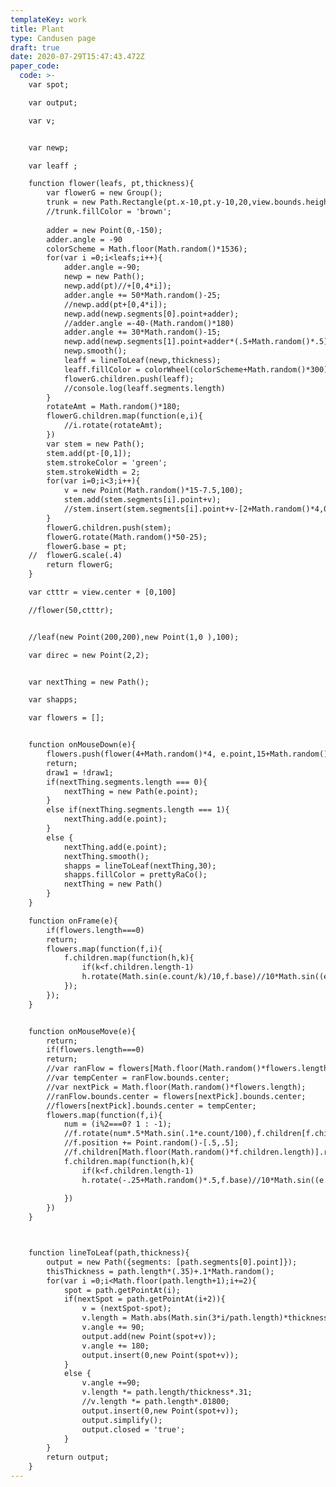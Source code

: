 ```yaml
---
templateKey: work
title: Plant
type: Candusen page
draft: true
date: 2020-07-29T15:47:43.472Z
paper_code:
  code: >-
    var spot;

    var output;

    var v;


    var newp;

    var leaff ;

    function flower(leafs, pt,thickness){
    	var flowerG = new Group();
    	trunk = new Path.Rectangle(pt.x-10,pt.y-10,20,view.bounds.height-pt.y);
    	//trunk.fillColor = 'brown';
    	
    	adder = new Point(0,-150);
    	adder.angle = -90
    	colorScheme = Math.floor(Math.random()*1536);
    	for(var i =0;i<leafs;i++){
    		adder.angle =-90;
    		newp = new Path();
    		newp.add(pt)//+[0,4*i]);
    		adder.angle += 50*Math.random()-25;
    		//newp.add(pt+[0,4*i]);
    		newp.add(newp.segments[0].point+adder);
    		//adder.angle =-40-(Math.random()*180)
    		adder.angle += 30*Math.random()-15;
    		newp.add(newp.segments[1].point+adder*(.5+Math.random()*.5));
    		newp.smooth();
    		leaff = lineToLeaf(newp,thickness);
    		leaff.fillColor = colorWheel(colorScheme+Math.random()*300);//prettyRaCo();
    		flowerG.children.push(leaff);
    		//console.log(leaff.segments.length)
    	}
    	rotateAmt = Math.random()*180;
    	flowerG.children.map(function(e,i){
    		//i.rotate(rotateAmt);	
    	})
    	var stem = new Path();
    	stem.add(pt-[0,1]);
    	stem.strokeColor = 'green';
    	stem.strokeWidth = 2;
    	for(var i=0;i<3;i++){
    		v = new Point(Math.random()*15-7.5,100);
    		stem.add(stem.segments[i].point+v);
    		//stem.insert(stem.segments[i].point+v-[2+Math.random()*4,0]);
    	}
    	flowerG.children.push(stem);
    	flowerG.rotate(Math.random()*50-25);
    	flowerG.base = pt;
    //	flowerG.scale(.4)
    	return flowerG;
    }

    var ctttr = view.center + [0,100]

    //flower(50,ctttr);


    //leaf(new Point(200,200),new Point(1,0	),100);

    var direc = new Point(2,2);


    var nextThing = new Path();

    var shapps;

    var flowers = [];


    function onMouseDown(e){
    	flowers.push(flower(4+Math.random()*4, e.point,15+Math.random()*90));
    	return;
    	draw1 = !draw1;
    	if(nextThing.segments.length === 0){
    		nextThing = new Path(e.point);
    	}
    	else if(nextThing.segments.length === 1){
    		nextThing.add(e.point);
    	}
    	else {
    		nextThing.add(e.point);
    		nextThing.smooth();
    		shapps = lineToLeaf(nextThing,30);
    		shapps.fillColor = prettyRaCo();
    		nextThing = new Path()
    	}
    }

    function onFrame(e){
    	if(flowers.length===0)
    	return;
    	flowers.map(function(f,i){
    		f.children.map(function(h,k){
    			if(k<f.children.length-1)
    			h.rotate(Math.sin(e.count/k)/10,f.base)//10*Math.sin((e.count*i*k)),f.base);
    		});
    	});
    }


    function onMouseMove(e){
    	return;
    	if(flowers.length===0)
    	return;
    	//var ranFlow = flowers[Math.floor(Math.random()*flowers.length)];
    	//var tempCenter = ranFlow.bounds.center;
    	//var nextPick = Math.floor(Math.random()*flowers.length);
    	//ranFlow.bounds.center = flowers[nextPick].bounds.center;
    	//flowers[nextPick].bounds.center = tempCenter;
    	flowers.map(function(f,i){
    		num = (i%2===0? 1 : -1);
    		//f.rotate(num*.5*Math.sin(.1*e.count/100),f.children[f.children.length-1].getPointAt(e.count%f.children[f.children.length-1].length))
    		//f.position += Point.random()-[.5,.5];
    		//f.children[Math.floor(Math.random()*f.children.length)].rotate(Math.sin((e.count)/10),f.base);
    		f.children.map(function(h,k){
    			if(k<f.children.length-1)
    			h.rotate(-.25+Math.random()*.5,f.base)//10*Math.sin((e.count*i*k)),f.base);
    			
    		})
    	})
    }



    function lineToLeaf(path,thickness){
    	output = new Path({segments: [path.segments[0].point]});
    	thisThickness = path.length*(.35)+.1*Math.random();
    	for(var i =0;i<Math.floor(path.length+1);i+=2){
    		spot = path.getPointAt(i);
    		if(nextSpot = path.getPointAt(i+2)){
    			v = (nextSpot-spot);
    			v.length = Math.abs(Math.sin(3*i/path.length)*thickness);
    			v.angle += 90;
    			output.add(new Point(spot+v));
    			v.angle += 180;
    			output.insert(0,new Point(spot+v));
    		}
    		else {
    			v.angle +=90;
    			v.length *= path.length/thickness*.31;
    			//v.length *= path.length*.01800;
    			output.insert(0,new Point(spot+v));
    			output.simplify();
    			output.closed = 'true';
    		}
    	}
    	return output;
    }
---
```


